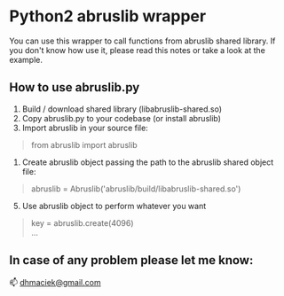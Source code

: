 # Python2 abruslib wrapper
You can use this wrapper to call functions from abruslib shared library.
If you don't know how use it, please read this notes or take a look at the example.

## How to use abruslib.py
1) Build / download shared library (libabruslib-shared.so)
2) Copy abruslib.py to your codebase (or install abruslib)
3) Import abruslib in your source file:
> from abruslib import abruslib  
  
1) Create abruslib object passing the path to the abruslib shared object file:
> abruslib = Abruslib('abruslib/build/libabruslib-shared.so')  

5) Use abruslib object to perform whatever you want
> key = abruslib.create(4096)  
> ...

## In case of any problem please let me know:
:mailbox: dhmaciek@gmail.com




